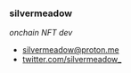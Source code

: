 ### silvermeadow

_onchain NFT dev_

- silvermeadow@proton.me
- [twitter.com/silvermeadow_](https://twitter.com/silvermeadow_)

<!--
**silvermeadow/silvermeadow** is a ✨ _special_ ✨ repository because its `README.md` (this file) appears on your GitHub profile.

Here are some ideas to get you started:

- 🔭 I’m currently working on ...
- 🌱 I’m currently learning ...
- 👯 I’m looking to collaborate on ...
- 🤔 I’m looking for help with ...
- 💬 Ask me about ...
- 📫 How to reach me: ...
- 😄 Pronouns: ...
- ⚡ Fun fact: ...
-->
